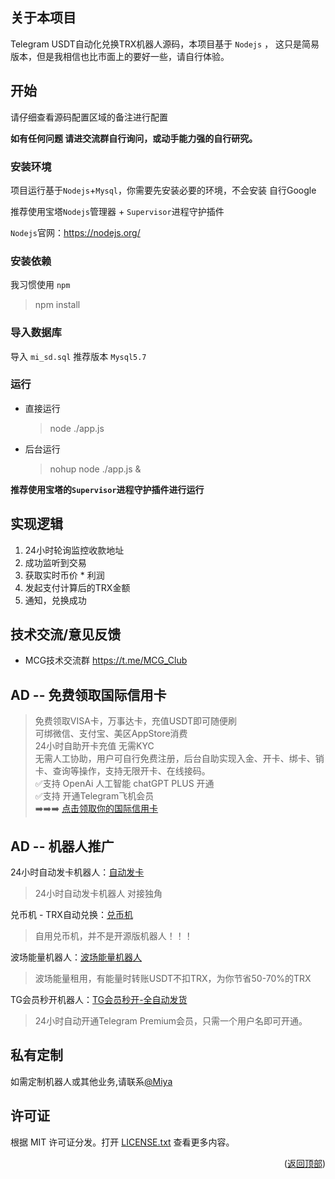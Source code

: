 ## 关于本项目

 Telegram USDT自动化兑换TRX机器人源码，本项目基于 `Nodejs` ， 这只是简易版本，但是我相信也比市面上的要好一些，请自行体验。

## 开始

请仔细查看源码配置区域的备注进行配置

**如有任何问题 请进交流群自行询问，或动手能力强的自行研究。**

### 安装环境
项目运行基于`Nodejs`+`Mysql`，你需要先安装必要的环境，不会安装 自行Google

推荐使用宝塔`Nodejs`管理器 + `Supervisor`进程守护插件

`Nodejs`官网：https://nodejs.org/


### 安装依赖

我习惯使用 `npm`

> npm install

### 导入数据库

导入 `mi_sd.sql` 推荐版本 `Mysql5.7`

### 运行

+ 直接运行
    > node ./app.js
+ 后台运行
    > nohup node ./app.js &

**推荐使用宝塔的`Supervisor`进程守护插件进行运行**

## 实现逻辑

1. 24小时轮询监控收款地址
2. 成功监听到交易
3. 获取实时币价 * 利润
4. 发起支付计算后的TRX金额
5. 通知，兑换成功

## 技术交流/意见反馈

+ MCG技术交流群 https://t.me/MCG_Club

## AD -- 免费领取国际信用卡
>免费领取VISA卡，万事达卡，充值USDT即可随便刷  
可绑微信、支付宝、美区AppStore消费  
24小时自助开卡充值 无需KYC  
无需人工协助，用户可自行免费注册，后台自助实现入金、开卡、绑卡、销卡、查询等操作，支持无限开卡、在线接码。  
✅支持 OpenAi 人工智能 chatGPT PLUS 开通   
✅支持 开通Telegram飞机会员  
➡️➡️➡️ [点击领取你的国际信用卡]([https://t.me/EKaPayBot?start=FV6S5XHT9H](https://gpt.fomepay.com/#/pages/login/index?d=O179F9))

## AD -- 机器人推广

24小时自动发卡机器人：[自动发卡](https://t.me/fakatestbot)
> 24小时自动发卡机器人 对接独角

兑币机 - TRX自动兑换：[兑币机](https://t.me/ConvertTrxBot)
> 自用兑币机，并不是开源版机器人！！！

波场能量机器人：[波场能量机器人](https://t.me/BuyEnergysBot)
> 波场能量租用，有能量时转账USDT不扣TRX，为你节省50-70%的TRX

TG会员秒开机器人：[TG会员秒开-全自动发货](https://t.me/BuySvipBot)
> 24小时自动开通Telegram Premium会员，只需一个用户名即可开通。

## 私有定制

如需定制机器人或其他业务,请联系[@Miya](https://t.me/SendToMeMessageBot)

## 许可证

根据 MIT 许可证分发。打开 [LICENSE.txt](/LICENSE.txt) 查看更多内容。


<p align="right">(<a href="#top">返回顶部</a>)</p>
